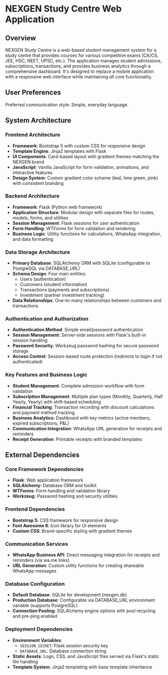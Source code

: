 # NEXGEN Study Centre Web Application

## Overview

NEXGEN Study Centre is a web-based student management system for a study centre that provides courses for various competitive exams (CA/CS, JEE, HSC, NEET, UPSC, etc.). The application manages student admissions, subscriptions, transactions, and provides business analytics through a comprehensive dashboard. It's designed to replace a mobile application with a responsive web interface while maintaining all core functionality.

## User Preferences

Preferred communication style: Simple, everyday language.

## System Architecture

### Frontend Architecture
- **Framework**: Bootstrap 5 with custom CSS for responsive design
- **Template Engine**: Jinja2 templates with Flask
- **UI Components**: Card-based layout with gradient themes matching the NEXGEN brand
- **JavaScript**: Vanilla JavaScript for form validation, animations, and interactive features
- **Design System**: Custom gradient color scheme (teal, lime green, pink) with consistent branding

### Backend Architecture
- **Framework**: Flask (Python web framework)
- **Application Structure**: Modular design with separate files for routes, models, forms, and utilities
- **Session Management**: Flask sessions for user authentication
- **Form Handling**: WTForms for form validation and rendering
- **Business Logic**: Utility functions for calculations, WhatsApp integration, and data formatting

### Data Storage Architecture
- **Primary Database**: SQLAlchemy ORM with SQLite (configurable to PostgreSQL via DATABASE_URL)
- **Schema Design**: Four main entities:
  - Users (authentication)
  - Customers (student information)
  - Transactions (payments and subscriptions)
  - Investment (partner investment tracking)
- **Data Relationships**: One-to-many relationships between customers and transactions

### Authentication and Authorization
- **Authentication Method**: Simple email/password authentication
- **Session Management**: Server-side sessions with Flask's built-in session handling
- **Password Security**: Werkzeug password hashing for secure password storage
- **Access Control**: Session-based route protection (redirects to login if not authenticated)

### Key Features and Business Logic
- **Student Management**: Complete admission workflow with form validation
- **Subscription Management**: Multiple plan types (Monthly, Quarterly, Half Yearly, Yearly) with shift-based scheduling
- **Financial Tracking**: Transaction recording with discount calculations and payment method tracking
- **Business Analytics**: Dashboard with key metrics (active members, expired subscriptions, P&L)
- **Communication Integration**: WhatsApp URL generation for receipts and reminders
- **Receipt Generation**: Printable receipts with branded templates

## External Dependencies

### Core Framework Dependencies
- **Flask**: Web application framework
- **SQLAlchemy**: Database ORM and toolkit
- **WTForms**: Form handling and validation library
- **Werkzeug**: Password hashing and security utilities

### Frontend Dependencies
- **Bootstrap 5**: CSS framework for responsive design
- **Font Awesome 6**: Icon library for UI elements
- **Custom CSS**: Brand-specific styling with gradient themes

### Communication Services
- **WhatsApp Business API**: Direct messaging integration for receipts and reminders (via wa.me links)
- **URL Generation**: Custom utility functions for creating shareable WhatsApp messages

### Database Configuration
- **Default Database**: SQLite for development (nexgen.db)
- **Production Database**: Configurable via DATABASE_URL environment variable (supports PostgreSQL)
- **Connection Pooling**: SQLAlchemy engine options with pool recycling and pre-ping enabled

### Deployment Dependencies
- **Environment Variables**: 
  - `SESSION_SECRET`: Flask session security key
  - `DATABASE_URL`: Database connection string
- **Static Assets**: Logo, CSS, and JavaScript files served via Flask's static file handling
- **Template System**: Jinja2 templating with base template inheritance